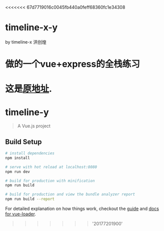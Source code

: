 <<<<<<< 67d7719016c0045fb440a0feff68360fc1e34308
# timeline-x-y
by timeline-x  洪创煌

# 做的一个vue+express的全栈练习
这是[原地址](https://github.com/hongchh/timeline-x/ "Title").
=======
# timeline-y

> A Vue.js project

## Build Setup

``` bash
# install dependencies
npm install

# serve with hot reload at localhost:8080
npm run dev

# build for production with minification
npm run build

# build for production and view the bundle analyzer report
npm run build --report
```

For detailed explanation on how things work, checkout the [guide](http://vuejs-templates.github.io/webpack/) and [docs for vue-loader](http://vuejs.github.io/vue-loader).
>>>>>>> '20177201900'
